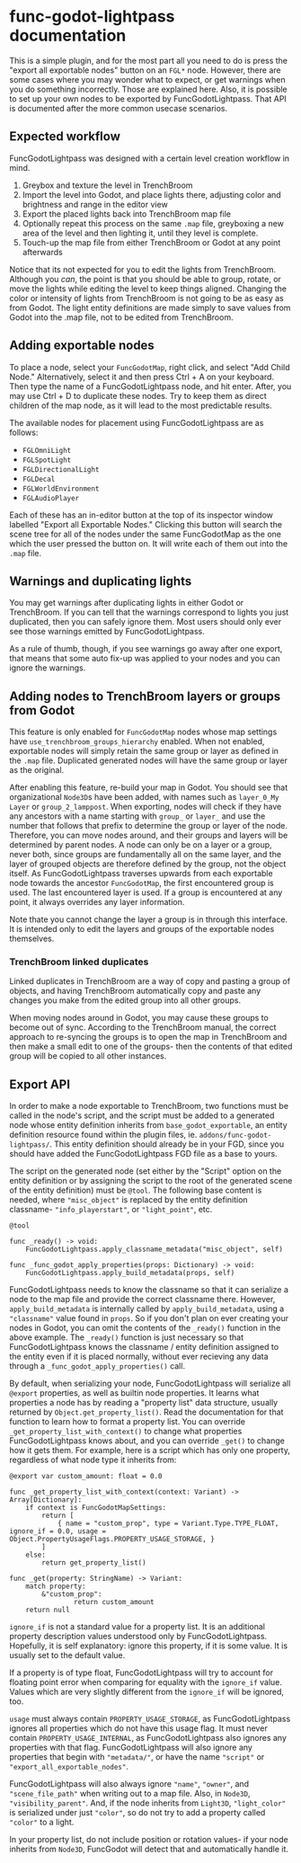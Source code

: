 # func-godot-lightpass documentation

This is a simple plugin, and for the most part all you need to do is press the
"export all exportable nodes" button on an `FGL*` node. However, there are some
cases where you may wonder what to expect, or get warnings when you do something
incorrectly. Those are explained here. Also, it is possible to set up your own
nodes to be exported by FuncGodotLightpass. That API is documented after the
more common usecase scenarios.

## Expected workflow

FuncGodotLightpass was designed with a certain level creation workflow in mind.

1. Greybox and texture the level in TrenchBroom
2. Import the level into Godot, and place lights there, adjusting color and
   brightness and range in the editor view
3. Export the placed lights back into TrenchBroom map file
4. Optionally repeat this process on the same `.map` file, greyboxing a new
   area of the level and then lighting it, until they level is complete.
5. Touch-up the map file from either TrenchBroom or Godot at any point afterwards

Notice that its not expected for you to edit the lights from TrenchBroom.
Although you *can*, the point is that you should be able to group, rotate, or
move the lights while editing the level to keep things aligned. Changing the
color or intensity of lights from TrenchBroom is not going to be as easy as
from Godot. The light entity definitions are made simply to save values from
Godot into the .map file, not to be edited from TrenchBroom.

## Adding exportable nodes

To place a node, select your `FuncGodotMap`, right click, and select "Add Child
Node." Alternatively, select it and then press Ctrl + A on your keyboard. Then
type the name of a FuncGodotLightpass node, and hit enter. After, you may use
Ctrl + D to duplicate these nodes. Try to keep them as direct children of the
map node, as it will lead to the most predictable results.

The available nodes for placement using FuncGodotLightpass are as follows:

- `FGLOmniLight`
- `FGLSpotLight`
- `FGLDirectionalLight`
- `FGLDecal`
- `FGLWorldEnvironment`
- `FGLAudioPlayer`

Each of these has an in-editor button at the top of its inspector window labelled
"Export all Exportable Nodes." Clicking this button will search the scene tree
for all of the nodes under the same FuncGodotMap as the one which the user pressed
the button on. It will write each of them out into the `.map` file.

## Warnings and duplicating lights

You may get warnings after duplicating lights in either Godot or TrenchBroom.
If you can tell that the warnings correspond to lights you just duplicated, then
you can safely ignore them. Most users should only ever see those warnings
emitted by FuncGodotLightpass.

As a rule of thumb, though, if you see warnings go away after one export, that
means that some auto fix-up was applied to your nodes and you can ignore the warnings.

## Adding nodes to TrenchBroom layers or groups from Godot

This feature is only enabled for `FuncGodotMap` nodes whose map settings have
`use_trenchbroom_groups_hierarchy` enabled.
When not enabled, exportable nodes will simply retain the same group or layer
as defined in the `.map` file. Duplicated generated nodes will have the same
group or layer as the original.

After enabling this feature, re-build your map in Godot. You should see that
organizational `Node3D`s have been added, with names such as `layer_0_My Layer`
or `group_2_lamppost`. When exporting, nodes will check if they have any ancestors
with a name starting with `group_` or `layer_` and use the number that follows
that prefix to determine the group or layer of the node. Therefore, you can move
nodes around, and their groups and layers will be determined by parent nodes.
A node can only be on a layer or a group, never both, since groups are fundamentally
all on the same layer, and the layer of grouped objects are therefore defined
by the group, not the object itself. As FuncGodotLightpass traverses upwards from
each exportable node towards the ancestor `FuncGodotMap`, the first encountered
group is used. The last encountered layer is used. If a group is encountered at
any point, it always overrides any layer information.

Note thate you cannot change the layer a group is in through this interface. It
is intended only to edit the layers and groups of the exportable nodes themselves.

### TrenchBroom linked duplicates

Linked duplicates in TrenchBroom are a way of copy and pasting a group of objects,
and having TrenchBroom automatically copy and paste any changes you make from the
edited group into all other groups.

When moving nodes around in Godot, you may cause these groups to become out of
sync. According to the TrenchBroom manual, the correct approach to re-syncing
the groups is to open the map in TrenchBroom and then make a small edit to one
of the groups- then the contents of that edited group will be copied to all other
instances.

## Export API

In order to make a node exportable to TrenchBroom, two functions must be called
in the node's script, and the script must be added to a generated node whose
entity definition inherits from `base_godot_exportable`, an entity definition
resource found within the plugin files, ie. `addons/func-godot-lightpass/`.
This entity definition should already be in your FGD, since you should have added
the FuncGodotLightpass FGD file as a base to yours.

The script on the generated node (set either by the "Script" option on the
entity definition or by assigning the script to the root of the generated scene
of the entity definition) must be `@tool`. The following base content is needed,
where `"misc_object"` is replaced by the entity definition classname- `"info_playerstart"`,
or `"light_point"`, etc.

```gdscript
@tool

func _ready() -> void:
	FuncGodotLightpass.apply_classname_metadata("misc_object", self)

func _func_godot_apply_properties(props: Dictionary) -> void:
	FuncGodotLightpass.apply_build_metadata(props, self)
```

FuncGodotLightpass needs to know the classname so that it can serialize a node to
the map file and provide the correct classname there. However, `apply_build_metadata`
is internally called by `apply_build_metadata`, using a `"classname"` value found
in `props`. So if you don't plan on ever creating your nodes in Godot, you can
omit the contents of the `_ready()` function in the above example. The
`_ready()` function is just necessary so that FuncGodotLightpass knows the
classname / entity definition assigned to the entity even if it is placed normally,
without ever recieving any data through a `_func_godot_apply_properties()` call.

By default, when serializing your node, FuncGodotLightpass will serialize all
`@export` properties, as well as builtin node properties. It learns what properties
a node has by reading a "property list" data structure, usually returned by
`Object.get_property_list()`. Read the documentation for that function to learn
how to format a property list. You can override `_get_property_list_with_context()`
to change what properties FuncGodotLightpass knows about, and you can override
`_get()` to change how it gets them. For example, here is a script which has only
one property, regardless of what node type it inherits from:

```gdscript
@export var custom_amount: float = 0.0

func _get_property_list_with_context(context: Variant) -> Array[Dictionary]:
	if context is FuncGodotMapSettings:
	    return [
			{ name = "custom_prop", type = Variant.Type.TYPE_FLOAT, ignore_if = 0.0, usage = Object.PropertyUsageFlags.PROPERTY_USAGE_STORAGE, }
		]
	else:
		return get_property_list()

func _get(property: StringName) -> Variant:
	match property:
		&"custom_prop":
				return custom_amount
	return null
```

`ignore_if` is not a standard value for a property list. It is an additional
property description values understood only by FuncGodotLightpass. Hopefully,
it is self explanatory: ignore this property, if it is some value. It is usually
set to the default value.

If a property is of type float, FuncGodotLightpass will try to account for
floating point error when comparing for equality with the `ignore_if` value.
Values which are very slightly different from the `ignore_if` will be ignored,
too.

`usage` must always contain `PROPERTY_USAGE_STORAGE`, as FuncGodotLightpass
ignores all properties which do not have this usage flag. It must never contain
`PROPERTY_USAGE_INTERNAL`, as FuncGodotLightpass also ignores any properties
with that flag. FuncGodotLightpass will also ignore any properties that begin
with `"metadata/"`, or have the name `"script"` or `"export_all_exportable_nodes"`.

FuncGodotLightpass will also always ignore `"name"`, `"owner"`, and `"scene_file_path"`
when writing out to a map file. Also, in `Node3D`, `"visibility_parent"`. And,
if the node inherits from `Light3D`, `"light_color"` is serialized under just
`"color"`, so do not try to add a property called `"color"` to a light.

In your property list, do not include position or rotation values- if your node
inherits from `Node3D`, FuncGodot will detect that and automatically handle it.
